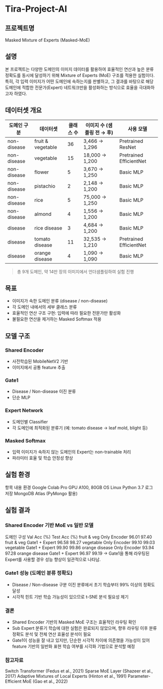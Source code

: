 # Tira-Project-AI

## 프로젝트명
Masked Mixture of Experts (Masked-MoE)

## 설명
본 프로젝트는 다양한 도메인의 이미지 데이터를 활용하여 효율적인 연산과 높은 분류 정확도를 동시에 달성하기 위해 Mixture of Experts (MoE) 구조를 적용한 실험이다.
특히, 각 입력 이미지가 어떤 도메인에 속하는지를 판별하고, 그 결과를 바탕으로 해당 도메인에 적합한 전문가(Expert) 네트워크만을 활성화하는 방식으로 효율을 극대화하고자 하였다.

## 데이터셋 개요
| 도메인 구분 | 데이터셋         | 클래스 수 | 이미지 수 (샘플링 전 → 후) | 사용 모델            |
|-------------|------------------|------------|-----------------------------|-----------------------|
| non-disease | fruit & vegetable | 36         | 3,466 → 1,296               | Pretrained ResNet     |
| non-disease | vegetable         | 15         | 18,000 → 1,200              | Pretrained EfficientNet |
| non-disease | flower            | 5          | 3,670 → 1,250               | Basic MLP             |
| non-disease | pistachio         | 2          | 2,148 → 1,200               | Basic MLP             |
| non-disease | rice              | 5          | 75,000 → 1,250              | Basic MLP             |
| non-disease | almond            | 4          | 1,556 → 1,200               | Basic MLP             |
| disease     | rice disease      | 3          | 4,684 → 1,200               | Basic MLP             |
| disease     | tomato disease    | 11         | 32,535 → 1,210              | Pretrained EfficientNet |
| disease     | orange disease    | 4          | 1,090 → 1,090               | Basic MLP             |

> 총 9개 도메인, 약 14만 장의 이미지에서 언더샘플링하여 실험 진행


## 목표
- 이미지가 속한 도메인 분류 (disease / non-disease)
- 각 도메인 내에서의 세부 클래스 분류
- 효율적인 연산 구조 구현: 입력에 따라 필요한 전문가만 활성화
- 불필요한 연산을 제거하는 Masked Softmax 적용

## 모델 구조
### Shared Encoder
- 사전학습된 MobileNetV2 기반
- 이미지에서 공통 feature 추출

### Gate1
- Disease / Non-disease 이진 분류
- 단순 MLP

### Expert Network
- 도메인별 Classifier
- 각 도메인에 최적화된 분류기 (예: tomato disease → leaf mold, blight 등)

### Masked Softmax
- 입력 이미지가 속하지 않는 도메인의 Expert는 non-trainable 처리
- 파라미터 효율 및 학습 안정성 향상

## 실험 환경
항목	내용
환경	Google Colab Pro
GPU	A100, 80GB
OS	Linux
Python	3.7
로그 저장	MongoDB Atlas (PyMongo 활용)

## 실험 결과
### Shared Encoder 기반 MoE vs 일반 모델
도메인	구성	Val Acc (%)	Test Acc (%)
fruit & veg	Only Encoder	96.01	97.40
fruit & veg	Gate1 + Expert	96.58	98.27
vegetable	Only Encoder	99.10	99.03
vegetable	Gate1 + Expert	99.90	99.86
orange disease	Only Encoder	93.94	97.28
orange disease	Gate1 + Expert	96.97	99.19
→ Gate1을 통해 라우팅된 Expert를 사용할 경우 성능 향상이 일관적으로 나타남.

### Gate1 성능 (도메인 분류 정확도)
- Disease / Non-disease 구분 이진 분류에서 초기 학습부터 99% 이상의 정확도 달성
- 시각적 힌트 기반 학습 가능성이 있으므로 t-SNE 분석 필요성 제기

### 결론
- Shared Encoder 기반의 Masked MoE 구조는 효율적인 라우팅 확인
- Sub Expert 분류기 학습에 대한 실험은 완료되지 않았으며, 향후 라우팅 이후 분류 정확도 분석 및 전체 연산 효율성 분석이 필요
- Gate1이 성능을 잘 내고 있지만, 단순한 시각적 차이에 의존했을 가능성이 있어 feature 기반의 일반화 표현 학습 여부를 시각화 기법으로 분석할 예정

### 참고자료
Switch Transformer (Fedus et al., 2021)
Sparse MoE Layer (Shazeer et al., 2017)
Adaptive Mixtures of Local Experts (Hinton et al., 1991)
Parameter-Efficient MoE (Gao et al., 2022)
